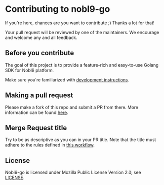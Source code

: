 # Contributing to nobl9-go

If you're here, chances are you want to contribute ;)
Thanks a lot for that!

Your pull request will be reviewed by one of the maintainers.
We encourage and welcome any and all feedback.

## Before you contribute

The goal of this project is to provide a feature-rich and easy-to-use
Golang SDK for Nobl9 platform.

Make sure you're familiarized with
[development instructions](./DEVELOPMENT.md).

## Making a pull request

Please make a fork of this repo and submit a PR from there.
More information can be found
[here](https://docs.github.com/en/github/collaborating-with-issues-and-pull-requests/creating-a-pull-request).

## Merge Request title

Try to be as descriptive as you can in your PR title.
Note that the title must adhere to the rules defined in
[this workflow](../.github/workflows/pr-title.yml).

## License

Nobl9-go is licensed under Mozilla Public License Version 2.0, see [LICENSE](../LICENSE).

